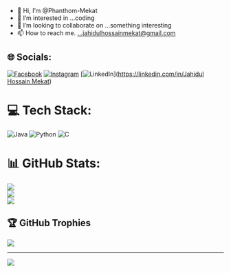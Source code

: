 - 👋 Hi, I’m @Phanthom-Mekat
- 👀 I’m interested in ...coding
- 💞️ I’m looking to collaborate on ...something interesting
- 📫 How to reach me. ...jahidulhossainmekat@gmail.com


## 🌐 Socials:
[![Facebook](https://img.shields.io/badge/Facebook-%231877F2.svg?logo=Facebook&logoColor=white)](https://facebook.com/https://www.facebook.com/buletboy.mekat) [![Instagram](https://img.shields.io/badge/Instagram-%23E4405F.svg?logo=Instagram&logoColor=white)](https://instagram.com/mekat20) [![LinkedIn](https://img.shields.io/badge/LinkedIn-%230077B5.svg?logo=linkedin&logoColor=white)]([https://linkedin.com/in/Jahidul Hossain Mekat](https://www.linkedin.com/in/jahidul-hossain-mekat-157874228/)) 

# 💻 Tech Stack:
![Java](https://img.shields.io/badge/java-%23ED8B00.svg?style=for-the-badge&logo=openjdk&logoColor=white) ![Python](https://img.shields.io/badge/python-3670A0?style=for-the-badge&logo=python&logoColor=ffdd54) ![C](https://img.shields.io/badge/c-%2300599C.svg?style=for-the-badge&logo=c&logoColor=white)
# 📊 GitHub Stats:
![](https://github-readme-stats.vercel.app/api?username=Phanthom-Mekat&theme=dark&hide_border=false&include_all_commits=false&count_private=false)<br/>
![](https://github-readme-streak-stats.herokuapp.com/?user=Phanthom-Mekat&theme=dark&hide_border=false)<br/>
![](https://github-readme-stats.vercel.app/api/top-langs/?username=Phanthom-Mekat&theme=dark&hide_border=false&include_all_commits=false&count_private=false&layout=compact)

## 🏆 GitHub Trophies
![](https://github-profile-trophy.vercel.app/?username=Phanthom-Mekat&theme=radical&no-frame=false&no-bg=false&margin-w=4)

---
[![](https://visitcount.itsvg.in/api?id=Phanthom-Mekat&icon=0&color=0)](https://visitcount.itsvg.in)

<!-- Proudly created with GPRM ( https://gprm.itsvg.in ) -->
